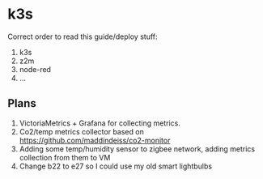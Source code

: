 # k3s

Correct order to read this guide/deploy stuff:

1. k3s
2. z2m
3. node-red
4. ...

## Plans

1. VictoriaMetrics + Grafana for collecting metrics.
2. Co2/temp metrics collector based on https://github.com/maddindeiss/co2-monitor
3. Adding some temp/humidity sensor to zigbee network, adding metrics collection from them to VM
4. Change b22 to e27 so I could use my old smart lightbulbs 